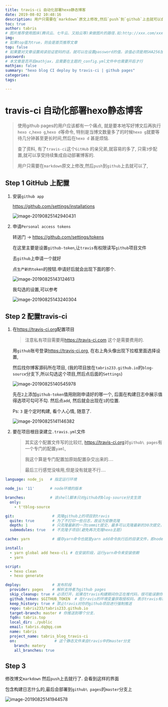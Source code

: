 ```yaml
---
title: travis-ci 自动化部署hexo静态博客
date: 2019-08-02 10:48:16
description: 用户只需要在`markdown`原文上修改,然后`push`到`github`上去就可以自动构建博客了
toc: true
author: tabris
# 图片推荐使用图床(腾讯云、七牛云、又拍云等)来做图片的路径.如:http://xxx.com/xxx.jpg
img:
# 如果top值为true，则会是首页推荐文章
top: false
# 如果要对文章设置阅读验证密码的话，就可以在设置password的值，该值必须是用SHA256加密后的密码，防止被他人识破
password:
# 本文章是否开启mathjax，且需要在主题的_config.yml文件中也需要开启才行
mathjax: false
summary: "hexo blog CI deploy by travis-ci | github pages"
categories:
tags:

---
```


# travis-ci 自动化部署hexo静态博客

> 使用github pages的用户应该都有一个痛点, 就是要本地写好博文后再执行`hexo c`,`hexo g`,`hexo d`等命令, 特别是当博文数量多了的时候`hexo g`就要等待几分钟甚至更长时间,然后在`hexo d` 甚是烦恼.
>
> 查了资料, 有了`travis-ci`这个`GitHub` 的亲兄弟,就容易的多了, 只需`3`步配置,就可以享受持续集成自动部署博客的. 
>
> 用户只需要在`markdown`原文上修改,然后`push`到`github`上去就可以了,

## Step 1 GitHub 上配置

1. 安装`github app`

    https://github.com/settings/installations

    ![image-20190825142940431](test_travis.assets/image-20190825142940431.png)

2. 申请`Personal access tokens`

    转送门 -> https://github.com/settings/tokens

    在这里主要是设置`github-token`,让`travis`有权限读写`github`项目文件

    去`github`上申请一个就好

    点`生产新的token`的按钮.申请好后就会出现下面的那个.

    ![image-20190825143124613](test_travis.assets/image-20190825143124613.png)

    我勾选的设置,可以参考

    ![image-20190825143240304](test_travis.assets/image-20190825143240304.png)

## Step 2 配置travis-ci

1. 在<https://travis-ci.org>配置项目

    > 注意私有项目需要用<https://travis-ci.com> 这个是需要费用的.

    用`github`账号登录<https://travis-ci.org>, 在右上角头像出现下拉框里面选择设置,

    然后找你博客源码所在项目, (我的项目放在`tabris233.github.io`的`blog-source`分支下,所以勾选这个项目,然后点后面的`Settings`)

    ![image-20190825140545978](test_travis.assets/image-20190825140545978.png)

    先在`2`上添加`github-token`值用刚刚申请好的哪一个, 后面在构建日志中展示值得选项可勾可不勾. 然后点`add`,  然后就会出现在`1`的位置.

    Ps: `3` 是个定时构建, 看个人心情, 随意了.

    ![image-20190825141146382](test_travis.assets/image-20190825141146382.png)

2. 要在项目根目录建立`.travis.yml`文件

    > 其实这个配置文件写的比较烂, <https://travis-ci.org>对`github\ pages`有一个专门的配置`yaml`,
    >
    > 我这个算是专门配置加原始配置杂交出来的....
    >
    > 最后三行感觉没啥用,但是没有就是不行....

```yaml
language: node_js   # 指定运行环境

node_js: '11'       # node环境的版本

branches:           # 该shell脚本只对github的blog-source分支生效
  only: 
    - t'tblog-source

git:                 # 克隆github上的项目到travis
  quite: true        # 为了不打印一些日志，故设为安静克隆
  depth: 1           # 只克隆最新的一次commit提交，最多可以克隆最新的30次提交，但是没必要
  submodules: true   # 不克隆子项目(避免再次克隆hexo主题)

cache: yarn          # 缓存yarn命令也就是yarn add命令执行后的目录文件，即node_modules

install: 
  - yarn global add hexo-cli # 在安装阶段，运行yarn命令来安装依赖
  - yarn

script:
  - hexo clean
  - hexo generate

deploy:              # 发布阶段
  provider: pages    # 解析支持者为github pages
  skip_cleanup: true # 必须打开，如果在travis构建期间你正在推代码，很可能误删你最新的上传代码
  github_token: $GITHUB_TOKEN  # 在travis的环境变量获取授权码，表示travis有权对github的项目进行拉取推送操作
  keep_history: true # 禁止travis对你的github项目进行强制推送 
  repo: tabris233/tabris233.github.io
  target-branch: master # 你推送到哪个分支.
  fqdn: tabris.top
  local_dir: ./public
  email: tabris.dq@qq.com
  name: tabris
  project_name: tabris_blog_travis-ci
  on:                 # 这个静态文件来自travis中的master分支
    branch: matery
    all_branches: true
```



## Step 3

修改博文`markdown` 然后`push`上去就行了. 会看到这样的界面

包含构建日志什么的,最后会部署到`github\ pages`的`master`分支上

![image-20190825141944578](test_travis.assets/image-20190825141944578.png)